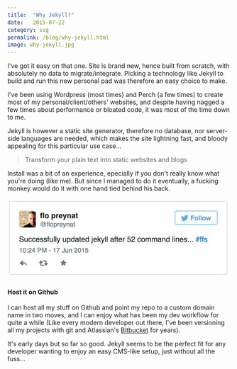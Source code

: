 ```yaml
---
title:  "Why Jekyll?"
date:   2015-07-22
category: ssg
permalink: /blog/why-jekyll.html
image: why-jekyll.jpg
---
```

I've got it easy on that one. Site is brand new, hence built from scratch, with absolutely no data to migrate/integrate. Picking a technology like Jekyll to build and run this new personal pad was therefore an easy choice to make.

I've been using Wordpress (most times) and Perch (a few times) to create most of my personal/client/others' websites, and despite having nagged a few times about performance or bloated code, it was most of the time down to me.

Jekyll is however a static site generator, therefore no database, nor server-side languages are needed, which makes the site lightning fast, and bloody appealing for this particular use case...

> Transform your plain text into static websites and blogs

Install was a bit of an experience, epecially if you don't really know what you're doing (like me). But since I managed to do it eventually, a fucking monkey would do it with one hand tied behind his back.

![jekyll install](./images/jekyll-install.jpg "Jekyll Install")

#### Host it on Github ####

I can host all my stuff on Github and point my repo to a custom domain name in two moves, and I can enjoy what has been my dev workflow for quite a while (Like every modern developer out there, I've been versioning all my projects with git and Atlassian's [Bitbucket](https://bitbucket.org/) for years).

It's early days but so far so good. Jekyll seems to be the perfect fit for any developer wanting to enjoy an easy CMS-like setup, just without all the fuss...
